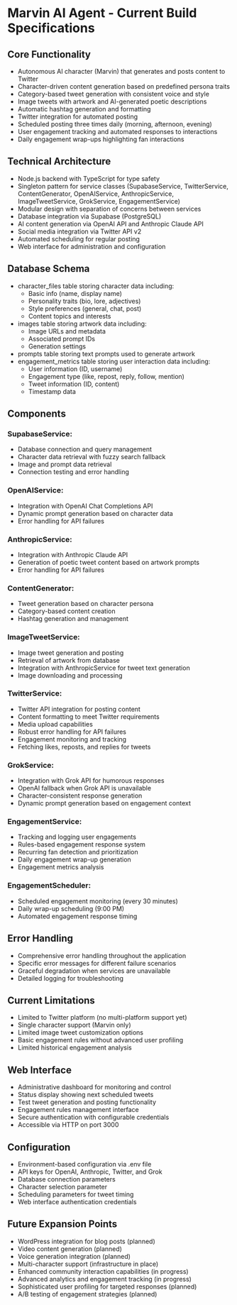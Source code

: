 # Marvin AI Agent - Current Build Specifications

## Core Functionality
- Autonomous AI character (Marvin) that generates and posts content to Twitter
- Character-driven content generation based on predefined persona traits
- Category-based tweet generation with consistent voice and style
- Image tweets with artwork and AI-generated poetic descriptions
- Automatic hashtag generation and formatting
- Twitter integration for automated posting
- Scheduled posting three times daily (morning, afternoon, evening)
- User engagement tracking and automated responses to interactions
- Daily engagement wrap-ups highlighting fan interactions
## Technical Architecture
- Node.js backend with TypeScript for type safety
- Singleton pattern for service classes (SupabaseService, TwitterService, ContentGenerator, OpenAIService, AnthropicService, ImageTweetService, GrokService, EngagementService)
- Modular design with separation of concerns between services
- Database integration via Supabase (PostgreSQL)
- AI content generation via OpenAI API and Anthropic Claude API
- Social media integration via Twitter API v2
- Automated scheduling for regular posting
- Web interface for administration and configuration
## Database Schema
- character_files table storing character data including:
  - Basic info (name, display name)
  - Personality traits (bio, lore, adjectives)
  - Style preferences (general, chat, post)
  - Content topics and interests
- images table storing artwork data including:
  - Image URLs and metadata
  - Associated prompt IDs
  - Generation settings
- prompts table storing text prompts used to generate artwork
- engagement_metrics table storing user interaction data including:
  - User information (ID, username)
  - Engagement type (like, repost, reply, follow, mention)
  - Tweet information (ID, content)
  - Timestamp data
## Components
### SupabaseService:
- Database connection and query management
- Character data retrieval with fuzzy search fallback
- Image and prompt data retrieval
- Connection testing and error handling

### OpenAIService:
- Integration with OpenAI Chat Completions API
- Dynamic prompt generation based on character data
- Error handling for API failures

### AnthropicService:
- Integration with Anthropic Claude API
- Generation of poetic tweet content based on artwork prompts
- Error handling for API failures

### ContentGenerator:
- Tweet generation based on character persona
- Category-based content creation
- Hashtag generation and management

### ImageTweetService:
- Image tweet generation and posting
- Retrieval of artwork from database
- Integration with AnthropicService for tweet text generation
- Image downloading and processing

### TwitterService:
- Twitter API integration for posting content
- Content formatting to meet Twitter requirements
- Media upload capabilities
- Robust error handling for API failures
- Engagement monitoring and tracking
- Fetching likes, reposts, and replies for tweets

### GrokService:
- Integration with Grok API for humorous responses
- OpenAI fallback when Grok API is unavailable
- Character-consistent response generation
- Dynamic prompt generation based on engagement context

### EngagementService:
- Tracking and logging user engagements
- Rules-based engagement response system
- Recurring fan detection and prioritization
- Daily engagement wrap-up generation
- Engagement metrics analysis

### EngagementScheduler:
- Scheduled engagement monitoring (every 30 minutes)
- Daily wrap-up scheduling (9:00 PM)
- Automated engagement response timing
## Error Handling
- Comprehensive error handling throughout the application
- Specific error messages for different failure scenarios
- Graceful degradation when services are unavailable
- Detailed logging for troubleshooting
## Current Limitations
- Limited to Twitter platform (no multi-platform support yet)
- Single character support (Marvin only)
- Limited image tweet customization options
- Basic engagement rules without advanced user profiling
- Limited historical engagement analysis
## Web Interface
- Administrative dashboard for monitoring and control
- Status display showing next scheduled tweets
- Test tweet generation and posting functionality
- Engagement rules management interface
- Secure authentication with configurable credentials
- Accessible via HTTP on port 3000

## Configuration
- Environment-based configuration via .env file
- API keys for OpenAI, Anthropic, Twitter, and Grok
- Database connection parameters
- Character selection parameter
- Scheduling parameters for tweet timing
- Web interface authentication credentials
## Future Expansion Points
- WordPress integration for blog posts (planned)
- Video content generation (planned)
- Voice generation integration (planned)
- Multi-character support (infrastructure in place)
- Enhanced community interaction capabilities (in progress)
- Advanced analytics and engagement tracking (in progress)
- Sophisticated user profiling for targeted responses (planned)
- A/B testing of engagement strategies (planned)
